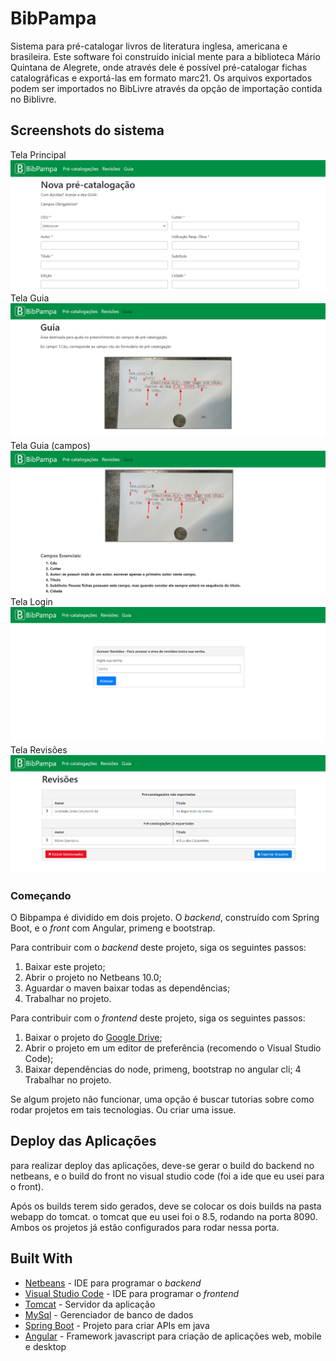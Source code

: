 # BibPampa

Sistema para pré-catalogar livros de literatura inglesa, americana e brasileira. Este software foi construído inicial mente para a biblioteca Mário Quintana de Alegrete, onde através dele é possível pré-catalogar fichas catalográficas e exportá-las em formato marc21. Os arquivos exportados podem ser importados no BibLivre através da opção de importação contida no Biblivre.

## Screenshots do sistema

Tela Principal
![](bibpampa-api/src/main/resources/img/tela-principal.png)
Tela Guia
![](bibpampa-api/src/main/resources/img/guia1.png)
Tela Guia (campos)
![](bibpampa-api/src/main/resources/img/guia2.png)
Tela Login
![](bibpampa-api/src/main/resources/img/login.png)
Tela Revisões
![](bibpampa-api/src/main/resources/img/revisoes.png)

### Começando

O Bibpampa é dividido em dois projeto. O *backend*, construído com Spring Boot, e o *front* com Angular, primeng e bootstrap.

Para contribuir com o *backend* deste projeto, siga os seguintes passos:

1. Baixar este projeto;
2. Abrir o projeto no Netbeans 10.0;
3. Aguardar o maven baixar todas as dependências;
4. Trabalhar no projeto.

Para contribuir com o *frontend* deste projeto, siga os seguintes passos:

1. Baixar o projeto do [Google Drive](https://drive.google.com/open?id=1uYd6aYooSuTre0Onq11C30HUdgoWRg4w);
2. Abrir o projeto em um editor de preferência (recomendo o Visual Studio Code);
3. Baixar dependências do node, primeng, bootstrap no angular cli;
4 Trabalhar no projeto.


Se algum projeto não funcionar, uma opção é buscar tutorias sobre como rodar projetos em tais tecnologias. Ou criar uma issue.


## Deploy das Aplicações

para realizar deploy das aplicações, deve-se gerar o build do backend no netbeans, e o build do front no visual studio code (foi a ide que eu usei para o front).

Após os builds terem sido gerados, deve se colocar os dois builds na pasta webapp do tomcat. o tomcat que eu usei foi o 8.5, rodando na porta 8090. Ambos os projetos já estão configurados para rodar nessa porta.

## Built With

* [Netbeans](https://netbeans.apache.org/download/nb100/nb100.html) - IDE para programar o *backend*
* [Visual Studio Code](https://code.visualstudio.com) - IDE para programar o *frontend*
* [Tomcat](https://tomcat.apache.org/download-80.cgi) - Servidor da aplicação
* [MySql](https://dev.mysql.com/downloads/installer/) - Gerenciador de banco de dados
* [Spring Boot](https://spring.io/projects/spring-boot) - Projeto para criar APIs em java
* [Angular](https://angular.io) - Framework javascript para criação de aplicações web, mobile e desktop



